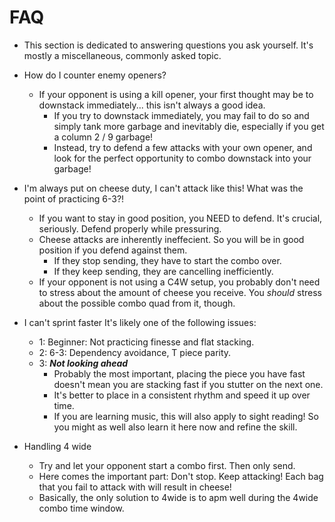 # FAQ
- This section is dedicated to answering questions you ask yourself. It's mostly a miscellaneous, commonly asked topic.

- How do I counter enemy openers?
    - If your opponent is using a kill opener, your first thought may be to downstack immediately... this isn't always a good idea.
        - If you try to downstack immediately, you may fail to do so and simply tank more garbage and inevitably die, especially if you get a column 2 / 9 garbage!
        - Instead, try to defend a few attacks with your own opener, and look for the perfect opportunity to combo downstack into your garbage!

- I'm always put on cheese duty, I can't attack like this! What was the point of practicing 6-3?!
    - If you want to stay in good position, you NEED to defend. It's crucial, seriously. Defend properly while pressuring.
    - Cheese attacks are inherently ineffecient. So you will be in good position if you defend against them.
        - If they stop sending, they have to start the combo over.
        - If they keep sending, they are cancelling inefficiently.
    - If your opponent is not using a C4W setup, you probably don't need to stress about the amount of cheese you receive. You *should* stress about the possible combo quad from it, though.

- I can't sprint faster
    It's likely one of the following issues:
    - 1: Beginner: Not practicing finesse and flat stacking.
    - 2: 6-3: Dependency avoidance, T piece parity.
    - 3: ***Not looking ahead***
        - Probably the most important, placing the piece you have fast doesn't mean you are stacking fast if you stutter on the next one.
        - It's better to place in a consistent rhythm and speed it up over time.
        - If you are learning music, this will also apply to sight reading! So you might as well also learn it here now and refine the skill.

- Handling 4 wide
    - Try and let your opponent start a combo first. Then only send.
    - Here comes the important part: Don't stop. Keep attacking! Each bag that you fail to attack with will result in cheese!
    - Basically, the only solution to 4wide is to apm well during the 4wide combo time window.